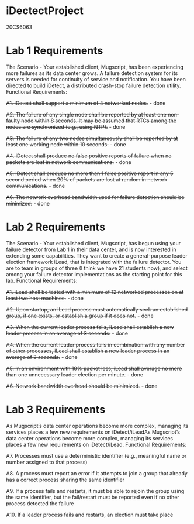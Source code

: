 iDectectProject
===============

20CS6063

Lab 1 Requirements
==================
The Scenario - Your established client, Mugscript, has been experiencing more failures as its data center grows. A failure detection system for its servers is needed for continuity of service and notification. You have been directed to build iDetect, a distributed crash-stop failure detection utility.
Functional Requirements:

<s>A1. iDetect shall support a minimum of 4 networked nodes.</s> - done

<s>A2. The failure of any single node shall be reported by at least one non-faulty node within 8 seconds. It may be assumed that RTCs among the nodes are synchronized (e.g., using NTP).</s> - done

<s>A3. The failure of any two nodes simultaneously shall be reported by at least one working node within 10 seconds.</s> - done

<s>A4. iDetect shall produce no false positive reports of failure when no packets are lost in network communications.</s> - done

<s>A5. iDetect shall produce no more than 1 false positive report in any 5 second period when 20% of packets are lost at random in network communications.</s> - done

<s>A6. The network overhead bandwidth used for failure detection should be minimized.</s> - done

Lab 2 Requirements
==================
The Scenario - Your established client, Mugscript, has begun using your failure detector from Lab 1 in their data center, and is now interested in extending some capabilities.  They want to create a general-purpose leader election framework iLead, that is integrated with the failure detector.
You are to team in groups of three (I think we have 21 students now), and select among your failure detector implementations as the starting point for this lab.
Functional Requirements:

<s>A1. iLead shall be tested with a minimum of 12 networked processes on at least two host machines.</s> - done

<s>A2. Upon startup, an iLead process must automatically seek an established group, if one exists, or establish a group if it does not.</s> - done

<s>A3. When the current leader process fails, iLead shall establish a new leader process in an average of 3 seconds.</s> - done

<s>A4. When the current leader process fails in combination with any number of other processes, iLead shall establish a new leader process in an average of 3 seconds.</s> - done

<s>A5. In an environment with 10% packet loss, iLead shall average no more than one unnecessary leader election per minute.</s> - done

<s>A6. Network bandwidth overhead should be minimized.</s> - done

Lab 3 Requirements
==================
As Mugscript’s data center operations become more complex, managing its services places a few new requirements on iDetect/iLeadAs Mugscript’s data center operations become more complex, managing its services places a few new requirements on iDetect/iLead.
Functional Requirements:

A7. Processes must use a deterministic identifier (e.g., meaningful name or number assigned to that process)

A8. A process must report an error if it attempts to join a group that already has a correct process sharing the same identifier

A9. If a process fails and restarts, it must be able to rejoin the group using the same identifier, but the fail/restart must be reported even if no other process detected the failure

A10. If a leader process fails and restarts, an election must take place

